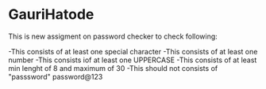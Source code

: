 # GauriHatode
This is new assigment on password checker to check following:

-This consists of at least one special character
-This consists of at least one number
-This consists iof at least one UPPERCASE
-This consists of at least min lenght of 8 and maximum of 30
-This should not consists of "passsword" password@123
